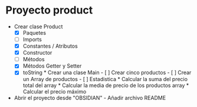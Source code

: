 # Proyecto product
   * Crear clase Product
       - [x] Paquetes
       - [ ] Imports
       - [x] Constantes / Atributos
       - [x] Constructor
       - [ ] Métodos
       - [x] Métodos Getter y Setter
       - [x] toString
    * Crear una clase Main
              - [ ] Crear cinco productos
              - [ ] Crear un Array de productos
              - [ ] Estadistica
                    * Calcular la suma del precio total del array
                    * Calcular la media de precio de los productos array
                    * Calcular el precio máximo

   * Abrir el proyecto desde "OBSIDIAN"
          - Añadir archivo README



